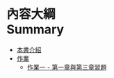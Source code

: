 # 內容大綱<br />Summary

* [本書介紹](README.markdown)
* [作業](作業/README.markdown)
	* [作業一 - 第一章與第三章習題](HW1.markdown)
